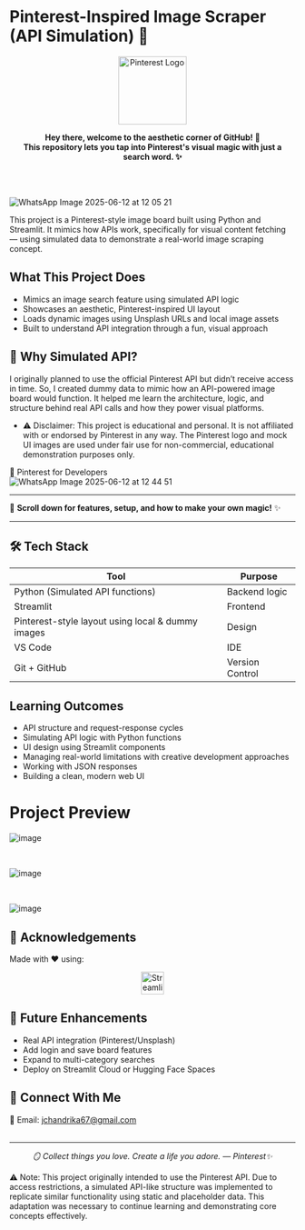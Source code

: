 # Pinterest-Inspired Image Scraper (API Simulation) 📌
<p align="center"> <img src="https://upload.wikimedia.org/wikipedia/commons/0/08/Pinterest-logo.png" alt="Pinterest Logo" width="120"/> </p> <p align="center">
  <b>Hey there, welcome to the aesthetic corner of GitHub! 🌸 <br>
  This repository lets you tap into Pinterest's visual magic with just a search word. ✨</b>
</p>
<br>

<br>


![WhatsApp Image 2025-06-12 at 12 05 21](https://github.com/user-attachments/assets/9bbcaa68-893d-49f9-b962-fa627bdfa57b)

This project is a Pinterest-style image board built using Python and Streamlit. It mimics how APIs work, specifically for visual content fetching — using simulated data to demonstrate a real-world image scraping concept.

 ## What This Project Does
- Mimics an image search feature using simulated API logic
- Showcases an aesthetic, Pinterest-inspired UI layout
- Loads dynamic images using Unsplash URLs and local image assets
- Built to understand API integration through a fun, visual approach

## 📌 Why Simulated API?
 I originally planned to use the official Pinterest API but didn’t receive access in time. So, I created dummy data to mimic how an API-powered image board would function. It helped me learn the architecture, logic, and structure behind real API calls and how they power visual platforms.
- ⚠️ Disclaimer: This project is educational and personal. It is not affiliated with or endorsed by Pinterest in any way. The Pinterest logo and mock UI images are used under fair use for non-commercial, educational demonstration purposes only.


🔗 Pinterest for Developers
<br>
![WhatsApp Image 2025-06-12 at 12 44 51](https://github.com/user-attachments/assets/20c0c330-cd72-4a10-a04b-22773d6e7bcb)


---

🌸 **Scroll down for features, setup, and how to make your own magic!** ✨

---


## 🛠️ Tech Stack


| Tool                                                           | Purpose                      |
| -------------------------------------------------------------- | ---------------------------- |
| Python (Simulated API functions)                          | Backend logic                |
| Streamlit  |  Frontend             |
|     Pinterest-style layout using local & dummy images                         | Design              |
| VS Code                                           |  IDE|
|Git + GitHub    |Version Control|



## Learning Outcomes

- API structure and request-response cycles
- Simulating API logic with Python functions
- UI design using Streamlit components
- Managing real-world limitations with creative development approaches
- Working with JSON responses
- Building a clean, modern web UI

# Project Preview
![image](https://github.com/user-attachments/assets/dd3c092c-8227-498d-b758-c3bb611605af)

<br>

![image](https://github.com/user-attachments/assets/a91ee15e-4846-4dbf-93ec-68f64fa83c7d)

<br>

![image](https://github.com/user-attachments/assets/9a556700-f2ed-4842-b0f9-0d0a020b442a)


## 🙌 Acknowledgements
Made with ❤️ using:
<p align="center"> <img src="https://streamlit.io/images/brand/streamlit-logo-primary-colormark-darktext.svg" alt="Streamlit" height="40"/> </p>


## 🌱 Future Enhancements
- Real API integration (Pinterest/Unsplash)
- Add login and save board features
- Expand to multi-category searches
- Deploy on Streamlit Cloud or Hugging Face Spaces

## 📮 Connect With Me
📧 Email: jchandrika67@gmail.com
<br>
<br>

---

<p align="center">
  <em>🪞 Collect things you love. Create a life you adore. — Pinterest✨</em>
</p>



⚠️ Note: This project originally intended to use the Pinterest API. Due to access restrictions, a simulated API-like structure was implemented to replicate similar functionality using static and placeholder data. This adaptation was necessary to continue learning and demonstrating core concepts effectively.
